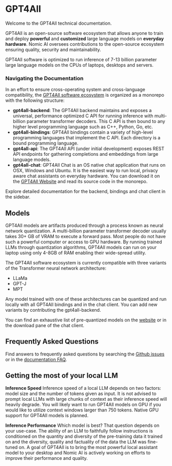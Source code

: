 # GPT4All
Welcome to the GPT4All technical documentation.

GPT4All is an open-source software ecosystem that allows anyone to train and deploy **powerful** and **customized** large language models on **everyday hardware**.
Nomic AI oversees contributions to the open-source ecosystem ensuring quality, security and maintainability.

GPT4All software is optimized to run inference of 7-13 billion parameter large language models on the CPUs of laptops, desktops and servers.

### Navigating the Documentation
In an effort to ensure cross-operating system and cross-language compatibility, the [GPT4All software ecosystem](https://github.com/nomic-ai/gpt4all)
is organized as a monorepo with the following structure:

- **gpt4all-backend**: The GPT4All backend maintains and exposes a universal, performance optimized C API for running inference with multi-billion parameter transformer decoders.
This C API is then bound to any higher level programming language such as C++, Python, Go, etc.
- **gpt4all-bindings**: GPT4All bindings contain a variety of high-level programming languages that implement the C API. Each directory is a bound programming language.
- **gpt4all-api**: The GPT4All API (under initial development) exposes REST API endpoints for gathering completions and embeddings from large language models.
- **gpt4all-chat**: GPT4All Chat is an OS native chat application that runs on OSX, Windows and Ubuntu. It is the easiest way to run local, privacy aware chat assistants on everyday hardware. You can download it on the [GPT4All Website](https://gpt4all.io) and read its source code in the monorepo.

Explore detailed documentation for the backend, bindings and chat client in the sidebar.
## Models
GPT4All models are artifacts produced through a process known as neural network quantization.
A multi-billion parameter transformer decoder usually takes 30+ GB of VRAM to execute a forward pass.
Most people do not have such a powerful computer or access to GPU hardware. By running trained LLMs through quantization algorithms, 
GPT4All models can run on your laptop using only 4-8GB of RAM enabling their wide-spread utility.

The GPT4All software ecosystem is currently compatible with three variants of the Transformer neural network architecture:
- LLaMa
- GPT-J
- MPT

Any model trained with one of these architectures can be quantized and run locally with all GPT4All bindings and in the
chat client. You can add new variants by contributing the gpt4all-backend.

You can find an exhaustive list of pre-quantized models on the [website](https://gpt4all.io) or in the download pane of the chat client.

## Frequently Asked Questions
Find answers to frequently asked questions by searching the [Github issues](https://github.com/nomic-ai/gpt4all/issues) or in the [documentation FAQ](gpt4all_faq.md).

## Getting the most of your local LLM

**Inference Speed**
Inference speed of a local LLM depends on two factors: model size and the number of tokens given as input. 
It is not advised to prompt local LLMs with large chunks of context as their inference speed will heavily degrade.
You will likely want to run GPT4All models on GPU if you would like to utilize context windows larger than 750 tokens. Native GPU support for GPT4All models is planned.

**Inference Performance**
Which model is best? That question depends on your use-case. The ability of an LLM to faithfully follow instructions is conditioned
on the quantity and diversity of the pre-training data it trained on and the diversity, quality and factuality of the data the LLM
was fine-tuned on. A goal of GPT4All is to bring the most powerful local assistant model to your desktop and Nomic AI is actively
working on efforts to improve their performance and quality.
